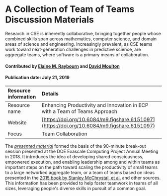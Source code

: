 # A Collection of Team of Teams Discussion Materials

<!--- deck text start --->
Research in CSE is inherently collaborative, bringing together people whose combined skills span across mathematics, computer science, and domain areas of science and engineering. Increasingly prevalent, as CSE teams work toward next-generation challenges in predictive science, are aggregate teams, where software is a primary means of collaboration.
<!--- deck text end --->


#### Contributed by [Elaine M. Raybourn](https://github.com/elaineraybourn "Elaine Raybourn GitHub Profile") and [David Moulton](https://github.com/jd-moulton "David Moulton GitHub Profile") 
#### Publication date:  July 21, 2019

Resource information | Details 
:--- | :--- 
Resource name | Enhancing Productivity and Innovation in ECP with a Team of Teams Approach
Website | [https://doi.org/10.6084/m9.figshare.6151097](https://doi.org/10.6084/m9.figshare.6151097)
Focus | Team Collaboration


The *[presented material](https://doi.org/10.6084/m9.figshare.6151097)* formed the basis of the 90-minute break-out session presented at the DOE Exascale Computing Project Annual Meeting in 2018. It introduces the idea of developing shared consciousness, empowered execution, and enabling leadership among and within teams as important steps on the path toward scaling the productivity of small teams to a large networked aggregate team, or a team of teams based on ideas presented in the [2015 book by Stanley McChrystal, et al.](https://www.amazon.com/Team-Teams-Rules-Engagement-Complex/dp/1591847486 "Team of Teams: New Rules of Engagement for a Complex World") and other sources. This information has been provided to help foster teamwork in teams of all sizes, leveraging people's diverse skills in pursuit of a common goal.


<!---
Publish: yes
Categories: collaboration
Topics: strategies for more effective teams
Level: 2
Prerequisites: defaults
Aggregate: subresource
--->
